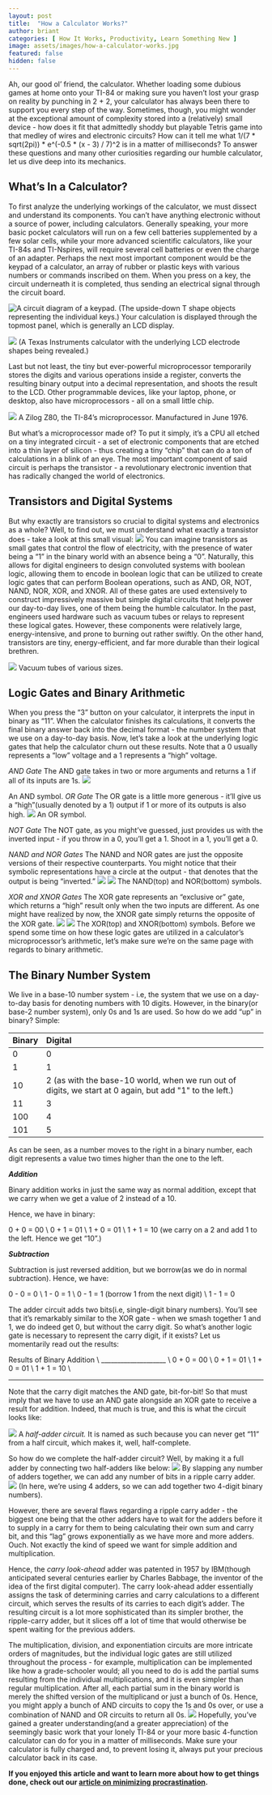 ```yaml
---
layout: post
title:  "How a Calculator Works?"
author: briant
categories: [ How It Works, Productivity, Learn Something New ]
image: assets/images/how-a-calculator-works.jpg
featured: false
hidden: false
---
```


Ah, our good ol’ friend, the calculator. Whether loading some dubious games at home onto your TI-84 or making sure you haven’t lost your grasp on reality by punching in 2 + 2, your calculator has always been there to support you every step of the way. Sometimes, though, you might wonder at the exceptional amount of complexity stored into a (relatively) small device - how does it fit that admittedly shoddy but playable Tetris game into that medley of wires and electronic circuits? How can it tell me what 1/(7 * sqrt(2pi)) * e^(-0.5 * (x - 3) / 7)^2 is in a matter of milliseconds? To answer these questions and many other curiosities regarding our humble calculator, let us dive deep into its mechanics.

## What’s In a Calculator?
	
To first analyze the underlying workings of the calculator, we must dissect and understand its components. You can’t have anything electronic without a source of power, including calculators. Generally speaking, your more basic pocket calculators will run on a few cell batteries supplemented by a few solar cells, while your more advanced scientific calculators, like your TI-84s and TI-Nspires, will require several cell batteries or even the charge of an adapter. Perhaps the next most important component would be the keypad of a calculator, an array of rubber or plastic keys with various numbers or commands inscribed on them. When you press on a key, the circuit underneath it is completed, thus sending an electrical signal through the circuit board. 

![A circuit diagram of a keypad.](http://wiki.sunfounder.cc/images/f/f9/Keypad_schematic.png)
(The upside-down T shape objects representing the individual keys.)
	Your calculation is displayed through the topmost panel, which is generally an LCD display.
	
![](https://upload.wikimedia.org/wikipedia/commons/thumb/d/d1/LCDneg.jpg/1280px-LCDneg.jpg)
(A Texas Instruments calculator with the underlying LCD electrode shapes being revealed.)

Last but not least, the tiny but ever-powerful microprocessor temporarily stores the digits and various operations inside a register, converts the resulting binary output into a decimal representation, and shoots the result to the LCD. Other programmable devices, like your laptop, phone, or desktop, also have microprocessors - all on a small little chip.  

![](https://upload.wikimedia.org/wikipedia/commons/1/19/Zilog_Z80.jpg)
A Zilog Z80, the TI-84’s microprocessor. Manufactured in June 1976.

But what’s a microprocessor made of? To put it simply, it’s a CPU all etched on a tiny integrated circuit - a set of electronic components that are etched into a thin layer of silicon - thus creating a tiny “chip” that can do a ton of calculations in a blink of an eye. The most important component of said circuit is perhaps the transistor - a revolutionary electronic invention that has radically changed the world of electronics.

## Transistors and Digital Systems
But why exactly are transistors so crucial to digital systems and electronics as a whole? Well, to find out, we must understand what exactly a transistor does - take a look at this small visual:
![](https://i.ibb.co/HzqQwTX/transistor.png)
You can imagine transistors as small gates that control the flow of electricity, with the presence of water being a “1” in the binary world with an absence being a “0”. Naturally, this allows for digital engineers to design convoluted systems with boolean logic, allowing them to encode in boolean logic that can be utilized to create logic gates that can perform Boolean operations, such as AND, OR, NOT, NAND, NOR, XOR, and XNOR. All of these gates are used extensively to construct impressively massive but simple digital circuits that help power our day-to-day lives, one of them being the humble calculator. In the past, engineers used hardware such as vacuum tubes or relays to represent these logical gates. However, these components were relatively large, energy-intensive, and prone to burning out rather swiftly. On the other hand, transistors are tiny, energy-efficient, and far more durable than their logical brethren. 

![](https://upload.wikimedia.org/wikipedia/commons/thumb/e/e9/Elektronenroehren-auswahl.jpg/640px-Elektronenroehren-auswahl.jpg)
Vacuum tubes of various sizes.


## Logic Gates and Binary Arithmetic
When you press the “3” button on your calculator, it interprets the input in binary as “11”. When the calculator finishes its calculations, it converts the final binary answer back into the decimal format - the number system that we use on a day-to-day basis. Now, let’s take a look at the underlying logic gates that help the calculator churn out these results. Note that a 0 usually represents a “low” voltage and a 1 represents a “high” voltage.

*AND Gate* 
The AND gate takes in two or more arguments and returns a 1 if all of its inputs are 1s.
![](https://upload.wikimedia.org/wikipedia/commons/thumb/6/64/AND_ANSI.svg/100px-AND_ANSI.svg.png)

An AND symbol.
*OR Gate*
The OR gate is a little more generous - it’ll give us a “high”(usually denoted by a 1) output if 1 or more of its outputs is also high.
![](https://upload.wikimedia.org/wikipedia/commons/thumb/1/16/OR_ANSI_Labelled.svg/259px-OR_ANSI_Labelled.svg.png)
An OR symbol.  

*NOT Gate*
The NOT gate, as you might’ve guessed, just provides us with the inverted input - if you throw in a 0, you’ll get a 1. Shoot in a 1, you’ll get a 0. 

*NAND and NOR Gates*
The NAND and NOR gates are just the opposite versions of their respective counterparts. You might notice that their symbolic representations have a circle at the output - that denotes that the output is being “inverted.”
![](https://upload.wikimedia.org/wikipedia/commons/thumb/e/e6/NAND_ANSI_Labelled.svg/120px-NAND_ANSI_Labelled.svg.png)
![](https://upload.wikimedia.org/wikipedia/commons/thumb/c/c6/NOR_ANSI_Labelled.svg/120px-NOR_ANSI_Labelled.svg.png)
The NAND(top) and NOR(bottom) symbols.

*XOR and XNOR Gates*
The XOR gate represents an “exclusive or” gate, which returns a “high” result only when the two inputs are different. As one might have realized by now, the XNOR gate simply returns the opposite of the XOR gate.
![](https://upload.wikimedia.org/wikipedia/commons/thumb/0/01/XOR_ANSI.svg/100px-XOR_ANSI.svg.png)
![](https://upload.wikimedia.org/wikipedia/commons/thumb/b/b8/XNOR_ANSI_Labelled.svg/120px-XNOR_ANSI_Labelled.svg.png)
The XOR(top) and XNOR(bottom) symbols. 
Before we spend some time on how these logic gates are utilized in a calculator’s microprocessor’s arithmetic, let’s make sure we’re on the same page with regards to binary arithmetic.

## The Binary Number System

We live in a base-10 number system - i.e, the system that we use on a day-to-day basis for denoting numbers with 10 digits. However, in the binary(or base-2 number system), only 0s and 1s are used. So how do we add “up” in binary? Simple:

| Binary | Digital                                                      |
|:------ |:------------------------------------------------------------ |
| 0      | 0                                                            |
| 1      | 1                                                            |
| 10     | 2 (as with the base-10 world, when we run out of digits, we start at 0 again, but add "1" to the left.) |
| 11     | 3                                                            |
| 100    | 4                                                            |
| 101    | 5                                                            |

As can be seen, as a number moves to the right in a binary number, each digit represents a value two times higher than the one to the left. 

***Addition***

Binary addition works in just the same way as normal addition, except that we carry when we get a value of 2 instead of a 10.

Hence, we have in binary:

0 + 0 = 00 \\
0 + 1 = 01 \\
1 + 0 = 01 \\
1 + 1 = 10 (we carry on a 2 and add 1 to the left. Hence we get “10”.)

***Subtraction***

Subtraction is just reversed addition, but we borrow(as we do in normal subtraction). Hence, we have:

0 - 0 = 0 \\
1 - 0 = 1 \\
0 - 1 = 1 (borrow 1 from the next digit) \\
1 - 1 = 0

The adder circuit adds two bits(i.e, single-digit binary numbers). You’ll see that it’s remarkably similar to the XOR gate - when we smash together 1 and 1, we do indeed get 0, but without the carry digit.
So what’s another logic gate is necessary to represent the carry digit, if it exists? Let us momentarily read out the results:

Results of Binary Addition \\
____________________ \\
0 + 0 = 00 \\
0 + 1 = 01 \\
1 + 0 = 01 \\
1 + 1 = 10 \\
___________________

Note that the carry digit matches the AND gate, bit-for-bit! So that must imply that we have to use an AND gate alongside an XOR gate to receive a result for addition. Indeed, that much is true, and this is what the circuit looks like:

![](https://upload.wikimedia.org/wikipedia/commons/thumb/d/d9/Half_Adder.svg/220px-Half_Adder.svg.png)
A *half-adder circuit.* It is named as such because you can never get “11” from a half circuit, which makes it, well, half-complete.

So how do we complete the half-adder circuit? Well, by making it a full adder by connecting two half-adders like below:
![](https://i.ibb.co/PMKfJ89/addah.png)
By slapping any number of adders together, we can add any number of bits in a ripple carry adder.
![](https://i.ibb.co/XYKJcwf/4ADDAHS.png)
(In here, we’re using 4 adders, so we can add together two 4-digit binary numbers).

However, there are several flaws regarding a ripple carry adder - the biggest one being that the other adders have to wait for the adders before it to supply in a carry for them to being calculating their own sum and carry bit, and this “lag” grows exponentially as we have more and more adders. Ouch. Not exactly the kind of speed we want for simple addition and multiplication.

Hence, the *carry look-ahead* adder was patented in 1957 by IBM(though anticipated several centuries earlier by Charles Babbage, the inventor of the idea of the first digital computer). The carry look-ahead adder essentially assigns the task of determining carries and carry calculations to a different circuit, which serves the results of its carries to each digit’s adder. The resulting circuit is a lot more sophisticated than its simpler brother, the ripple-carry adder, but it slices off a  lot of time that would otherwise be spent waiting for the previous adders. 

The multiplication, division, and exponentiation circuits are more intricate orders of magnitudes, but the individual logic gates are still utilized throughout the process -  for example, multiplication can be implemented like how a grade-schooler would; all you need to do is add the partial sums resulting from the individual multiplications, and it is even simpler than regular multiplication. After all, each partial sum in the binary world is merely the shifted version of the multiplicand or just a bunch of 0s. Hence, you might apply a bunch of AND circuits to copy the 1s and 0s over, or use a combination of NAND and OR circuits to return all 0s. 
![](https://i.ibb.co/pxJbpVv/icanmultiply.png)
Hopefully, you’ve gained a greater understanding(and a greater appreciation) of the seemingly basic work that your lonely TI-84 or your more basic 4-function calculator can do for you in a matter of milliseconds. Make sure your calculator is fully charged and, to prevent losing it, always put your precious calculator back in its case.

**If you enjoyed this article and want to learn more about how to get things done, check out our [article on minimizing procrastination](blog/minimizing-procrastination-to-get-more-done/).**